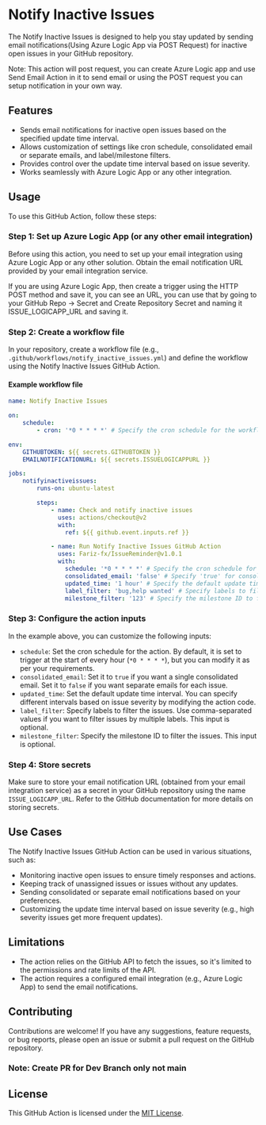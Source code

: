 # Notify Inactive Issues

The Notify Inactive Issues is designed to help you stay updated by sending email notifications(Using Azure Logic App via POST Request) for inactive open issues in your GitHub repository.

Note: This action will post request, you can create Azure Logic app and use Send Email Action in it to send email or using the POST request you can setup notification in your own way.

## Features

- Sends email notifications for inactive open issues based on the specified update time interval.
- Allows customization of settings like cron schedule, consolidated email or separate emails, and label/milestone filters.
- Provides control over the update time interval based on issue severity.
- Works seamlessly with Azure Logic App or any other integration.

## Usage

To use this GitHub Action, follow these steps:

### Step 1: Set up Azure Logic App (or any other email integration)

Before using this action, you need to set up your email integration using Azure Logic App or any other solution. Obtain the email notification URL provided by your email integration service.

If you are using Azure Logic App, then create a trigger using the HTTP POST method and save it, you can see an URL, you can use that by going to your GitHub Repo -> Secret and Create Repository Secret and naming it ISSUE_LOGICAPP_URL and saving it.

### Step 2: Create a workflow file

In your repository, create a workflow file (e.g., `.github/workflows/notify_inactive_issues.yml`) and define the workflow using the Notify Inactive Issues GitHub Action.

#### Example workflow file

```yaml
name: Notify Inactive Issues

on:
    schedule:
        - cron: '*0 * * * *' # Specify the cron schedule for the workflow

env:
    GITHUBTOKEN: ${{ secrets.GITHUBTOKEN }}
    EMAILNOTIFICATIONURL: ${{ secrets.ISSUELOGICAPPURL }}

jobs:
    notifyinactiveissues:
        runs-on: ubuntu-latest

        steps:
            - name: Check and notify inactive issues
              uses: actions/checkout@v2
              with:
                ref: ${{ github.event.inputs.ref }}

            - name: Run Notify Inactive Issues GitHub Action
              uses: Fariz-fx/IssueReminder@v1.0.1
              with:
                schedule: '*0 * * * *' # Specify the cron schedule for the action
                consolidated_email: 'false' # Specify 'true' for consolidated email or 'false' for separate emails
                updated_time: '1 hour' # Specify the default update time interval (e.g., 1 hour)
                label_filter: 'bug,help wanted' # Specify labels to filter the issues (optional)
                milestone_filter: '123' # Specify the milestone ID to filter the issues (optional)
```

### Step 3: Configure the action inputs

In the example above, you can customize the following inputs:

- `schedule`: Set the cron schedule for the action. By default, it is set to trigger at the start of every hour (`*0 * * * *`), but you can modify it as per your requirements.
- `consolidated_email`: Set it to `true` if you want a single consolidated email. Set it to `false` if you want separate emails for each issue.
- `updated_time`: Set the default update time interval. You can specify different intervals based on issue severity by modifying the action code.
- `label_filter`: Specify labels to filter the issues. Use comma-separated values if you want to filter issues by multiple labels. This input is optional.
- `milestone_filter`: Specify the milestone ID to filter the issues. This input is optional.

### Step 4: Store secrets

Make sure to store your email notification URL (obtained from your email integration service) as a secret in your GitHub repository using the name `ISSUE_LOGICAPP_URL`. Refer to the GitHub documentation for more details on storing secrets.

## Use Cases

The Notify Inactive Issues GitHub Action can be used in various situations, such as:

- Monitoring inactive open issues to ensure timely responses and actions.
- Keeping track of unassigned issues or issues without any updates.
- Sending consolidated or separate email notifications based on your preferences.
- Customizing the update time interval based on issue severity (e.g., high severity issues get more frequent updates).

## Limitations

- The action relies on the GitHub API to fetch the issues, so it's limited to the permissions and rate limits of the API.
- The action requires a configured email integration (e.g., Azure Logic App) to send the email notifications.

## Contributing

Contributions are welcome! If you have any suggestions, feature requests, or bug reports, please open an issue or submit a pull request on the GitHub repository.

### Note: Create PR for Dev Branch only not main

## License

This GitHub Action is licensed under the [MIT License](LICENSE).
